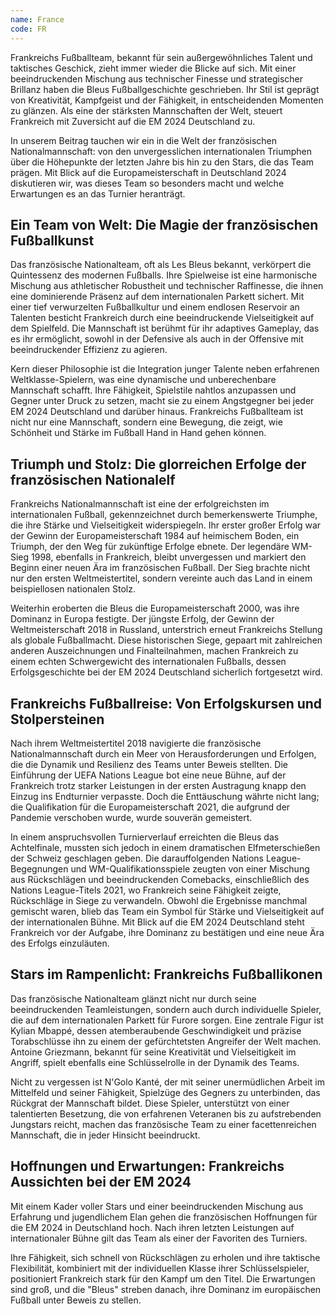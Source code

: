 ```yaml
---
name: France
code: FR
---
```


Frankreichs Fußballteam, bekannt für sein außergewöhnliches Talent und taktisches Geschick, zieht immer wieder die Blicke auf sich. Mit einer beeindruckenden Mischung aus technischer Finesse und strategischer Brillanz haben die Bleus Fußballgeschichte geschrieben. Ihr Stil ist geprägt von Kreativität, Kampfgeist und der Fähigkeit, in entscheidenden Momenten zu glänzen. Als eine der stärksten Mannschaften der Welt, steuert Frankreich mit Zuversicht auf die EM 2024 Deutschland zu. 

In unserem Beitrag tauchen wir ein in die Welt der französischen Nationalmannschaft: von den unvergesslichen internationalen Triumphen über die Höhepunkte der letzten Jahre bis hin zu den Stars, die das Team prägen. Mit Blick auf die Europameisterschaft in Deutschland 2024 diskutieren wir, was dieses Team so besonders macht und welche Erwartungen es an das Turnier heranträgt.


## Ein Team von Welt: Die Magie der französischen Fußballkunst

Das französische Nationalteam, oft als Les Bleus bekannt, verkörpert die Quintessenz des modernen Fußballs. Ihre Spielweise ist eine harmonische Mischung aus athletischer Robustheit und technischer Raffinesse, die ihnen eine dominierende Präsenz auf dem internationalen Parkett sichert. Mit einer tief verwurzelten Fußballkultur und einem endlosen Reservoir an Talenten besticht Frankreich durch eine beeindruckende Vielseitigkeit auf dem Spielfeld. Die Mannschaft ist berühmt für ihr adaptives Gameplay, das es ihr ermöglicht, sowohl in der Defensive als auch in der Offensive mit beeindruckender Effizienz zu agieren. 

Kern dieser Philosophie ist die Integration junger Talente neben erfahrenen Weltklasse-Spielern, was eine dynamische und unberechenbare Mannschaft schafft. Ihre Fähigkeit, Spielstile nahtlos anzupassen und Gegner unter Druck zu setzen, macht sie zu einem Angstgegner bei jeder EM 2024 Deutschland und darüber hinaus. Frankreichs Fußballteam ist nicht nur eine Mannschaft, sondern eine Bewegung, die zeigt, wie Schönheit und Stärke im Fußball Hand in Hand gehen können.


## Triumph und Stolz: Die glorreichen Erfolge der französischen Nationalelf

Frankreichs Nationalmannschaft ist eine der erfolgreichsten im internationalen Fußball, gekennzeichnet durch bemerkenswerte Triumphe, die ihre Stärke und Vielseitigkeit widerspiegeln. Ihr erster großer Erfolg war der Gewinn der Europameisterschaft 1984 auf heimischem Boden, ein Triumph, der den Weg für zukünftige Erfolge ebnete. Der legendäre WM-Sieg 1998, ebenfalls in Frankreich, bleibt unvergessen und markiert den Beginn einer neuen Ära im französischen Fußball. Der Sieg brachte nicht nur den ersten Weltmeistertitel, sondern vereinte auch das Land in einem beispiellosen nationalen Stolz. 

Weiterhin eroberten die Bleus die Europameisterschaft 2000, was ihre Dominanz in Europa festigte. Der jüngste Erfolg, der Gewinn der Weltmeisterschaft 2018 in Russland, unterstrich erneut Frankreichs Stellung als globale Fußballmacht. Diese historischen Siege, gepaart mit zahlreichen anderen Auszeichnungen und Finalteilnahmen, machen Frankreich zu einem echten Schwergewicht des internationalen Fußballs, dessen Erfolgsgeschichte bei der EM 2024 Deutschland sicherlich fortgesetzt wird.


## Frankreichs Fußballreise: Von Erfolgskursen und Stolpersteinen

Nach ihrem Weltmeistertitel 2018 navigierte die französische Nationalmannschaft durch ein Meer von Herausforderungen und Erfolgen, die die Dynamik und Resilienz des Teams unter Beweis stellten. Die Einführung der UEFA Nations League bot eine neue Bühne, auf der Frankreich trotz starker Leistungen in der ersten Austragung knapp den Einzug ins Endturnier verpasste. Doch die Enttäuschung währte nicht lang; die Qualifikation für die Europameisterschaft 2021, die aufgrund der Pandemie verschoben wurde, wurde souverän gemeistert. 

In einem anspruchsvollen Turnierverlauf erreichten die Bleus das Achtelfinale, mussten sich jedoch in einem dramatischen Elfmeterschießen der Schweiz geschlagen geben. Die darauffolgenden Nations League-Begegnungen und WM-Qualifikationsspiele zeugten von einer Mischung aus Rückschlägen und beeindruckenden Comebacks, einschließlich des Nations League-Titels 2021, wo Frankreich seine Fähigkeit zeigte, Rückschläge in Siege zu verwandeln. Obwohl die Ergebnisse manchmal gemischt waren, blieb das Team ein Symbol für Stärke und Vielseitigkeit auf der internationalen Bühne. Mit Blick auf die EM 2024 Deutschland steht Frankreich vor der Aufgabe, ihre Dominanz zu bestätigen und eine neue Ära des Erfolgs einzuläuten.


## Stars im Rampenlicht: Frankreichs Fußballikonen

Das französische Nationalteam glänzt nicht nur durch seine beeindruckenden Teamleistungen, sondern auch durch individuelle Spieler, die auf dem internationalen Parkett für Furore sorgen. Eine zentrale Figur ist Kylian Mbappé, dessen atemberaubende Geschwindigkeit und präzise Torabschlüsse ihn zu einem der gefürchtetsten Angreifer der Welt machen. Antoine Griezmann, bekannt für seine Kreativität und Vielseitigkeit im Angriff, spielt ebenfalls eine Schlüsselrolle in der Dynamik des Teams. 

Nicht zu vergessen ist N'Golo Kanté, der mit seiner unermüdlichen Arbeit im Mittelfeld und seiner Fähigkeit, Spielzüge des Gegners zu unterbinden, das Rückgrat der Mannschaft bildet. Diese Spieler, unterstützt von einer talentierten Besetzung, die von erfahrenen Veteranen bis zu aufstrebenden Jungstars reicht, machen das französische Team zu einer facettenreichen Mannschaft, die in jeder Hinsicht beeindruckt.


## Hoffnungen und Erwartungen: Frankreichs Aussichten bei der EM 2024

Mit einem Kader voller Stars und einer beeindruckenden Mischung aus Erfahrung und jugendlichem Elan gehen die französischen Hoffnungen für die EM 2024 in Deutschland hoch. Nach ihren letzten Leistungen auf internationaler Bühne gilt das Team als einer der Favoriten des Turniers. 

Ihre Fähigkeit, sich schnell von Rückschlägen zu erholen und ihre taktische Flexibilität, kombiniert mit der individuellen Klasse ihrer Schlüsselspieler, positioniert Frankreich stark für den Kampf um den Titel. Die Erwartungen sind groß, und die "Bleus" streben danach, ihre Dominanz im europäischen Fußball unter Beweis zu stellen.
